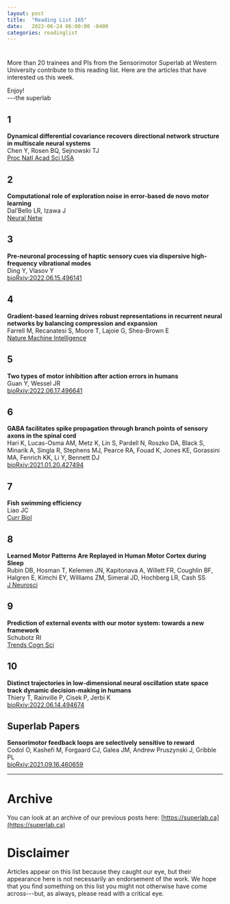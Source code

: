 ```yaml
---
layout: post
title:  "Reading List 165"
date:   2022-06-24 06:00:00 -0400
categories: readinglist
---
```


# 

More than 20 trainees and PIs from the Sensorimotor Superlab at Western University contribute to this reading list. Here are the articles that have interested us this week.

Enjoy!  
---the superlab

## 1
**Dynamical differential covariance recovers directional network structure in multiscale neural systems**  
Chen Y, Rosen BQ, Sejnowski TJ  
[Proc Natl Acad Sci USA](https://dx.doi.org/10.1073/pnas.2117234119)

## 2
**Computational role of exploration noise in error-based de novo motor learning**  
Dal’Bello LR, Izawa J  
[Neural Netw](https://www.sciencedirect.com/science/article/pii/S0893608022002246)

## 3
**Pre-neuronal processing of haptic sensory cues via dispersive high-frequency vibrational modes**  
Ding Y, Vlasov Y  
[bioRxiv:2022.06.15.496141](https://www.biorxiv.org/content/10.1101/2022.06.15.496141v1)

## 4
**Gradient-based learning drives robust representations in recurrent neural networks by balancing compression and expansion**  
Farrell M, Recanatesi S, Moore T, Lajoie G, Shea-Brown E  
[Nature Machine Intelligence](https://www.nature.com/articles/s42256-022-00498-0)

## 5
**Two types of motor inhibition after action errors in humans**  
Guan Y, Wessel JR  
[bioRxiv:2022.06.17.496641](https://www.biorxiv.org/content/10.1101/2022.06.17.496641v1)

## 6
**GABA facilitates spike propagation through branch points of sensory axons in the spinal cord**  
Hari K, Lucas-Osma AM, Metz K, Lin S, Pardell N, Roszko DA, Black S, Minarik A, Singla R, Stephens MJ, Pearce RA, Fouad K, Jones KE, Gorassini MA, Fenrich KK, Li Y, Bennett DJ  
[bioRxiv:2021.01.20.427494](https://biorxiv.org/content/early/2022/04/24/2021.01.20.427494.abstract)

## 7
**Fish swimming efficiency**  
Liao JC  
[Curr Biol](https://dx.doi.org/10.1016/j.cub.2022.04.073)

## 8
**Learned Motor Patterns Are Replayed in Human Motor Cortex during Sleep**  
Rubin DB, Hosman T, Kelemen JN, Kapitonava A, Willett FR, Coughlin BF, Halgren E, Kimchi EY, Williams ZM, Simeral JD, Hochberg LR, Cash SS  
[J Neurosci](https://dx.doi.org/10.1523/JNEUROSCI.2074-21.2022)

## 9
**Prediction of external events with our motor system: towards a new framework**  
Schubotz RI  
[Trends Cogn Sci](https://dx.doi.org/10.1016/j.tics.2007.02.006)

## 10
**Distinct trajectories in low-dimensional neural oscillation state space track dynamic decision-making in humans**  
Thiery T, Rainville P, Cisek P, Jerbi K  
[bioRxiv:2022.06.14.494674](https://www.biorxiv.org/content/10.1101/2022.06.14.494674v1)


## Superlab Papers

**Sensorimotor feedback loops are selectively sensitive to reward**  
Codol O, Kashefi M, Forgaard CJ, Galea JM, Andrew Pruszynski J, Gribble PL  
[bioRxiv:2021.09.16.460659](https://www.biorxiv.org/content/10.1101/2021.09.16.460659v3)


---
# Archive
You can look at an archive of our previous posts here: [https://superlab.ca](https://superlab.ca)


# Disclaimer
Articles appear on this list because they caught our eye, but their appearance here is not necessarily an endorsement of the work. We hope that you find something on this list you might not otherwise have come across---but, as always, please read with a critical eye.

